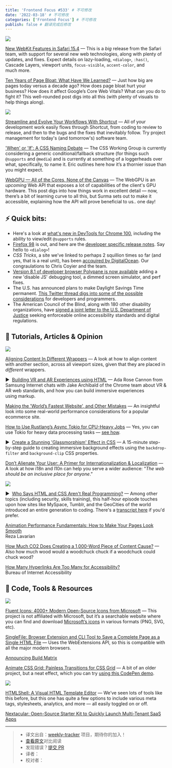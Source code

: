 ```yaml
---
title: 'Frontend Focus #533' # 不可修改
date: '2022-03-18' # 不可修改
categories: ['Frontend Focus'] # 不可修改
publish: false # 翻译完成后修改
---
```


[![](https://res.cloudinary.com/cpress/image/upload/w_1280,e_sharpen:60/v1647435919/lja4nxxs0ourbqzhbsyp.png)](https://frontendfoc.us/link/120952/web)

<!--以上是预览信息，图片一张或限制百字左右，前者优先，全文请使用二级及以下标题-->
<!-- more -->

[New WebKit Features in Safari 15.4](https://frontendfoc.us/link/120952/web "webkit.org") — This is a _big_ release from the Safari team, with support for several new web technologies, along with plenty of updates, and fixes. Expect details on lazy-loading, `<dialog>`, `:has()`, Cascade Layers, viewport units, `focus-visible`, `accent-color`, and much more.

[Ten Years of Page Bloat: What Have We Learned?](https://frontendfoc.us/link/120953/web "www.speedcurve.com") — Just how big are pages today versus a decade ago? How does page bloat hurt your business? How does it affect Google’s Core Web Vitals? What can you do to fight it? This well-rounded post digs into all this (with plenty of visuals to help things along).

[![](https://copm.s3.amazonaws.com/dcde4359.png)](https://frontendfoc.us/link/120954/web)

[Streamline and Evolve Your Workflows With Shortcut](https://frontendfoc.us/link/120954/web "shortcut.com") — All of your development work easily flows through Shortcut, from coding to review to release, and then to the bugs and the fixes that inevitably follow. Try project management for today's (and tomorrow's) software team.

['When' or 'If': A CSS Naming Debate](https://frontendfoc.us/link/120955/web "meyerweb.com") — The CSS Working Group is currently considering a generic conditional/fallback structure (for things such `@supports` and `@media`) and is currently at something of a loggerheads over what, specifically, to name it. Eric outlines here how it’s a thornier issue than you might expect.

[WebGPU — All of the Cores, None of the Canvas](https://frontendfoc.us/link/120956/web "surma.dev") — The WebGPU is an _upcoming_ Web API that exposes a lot of capabilities of the client's GPU hardware. This post digs into how things work in excellent detail — now, there’s a bit of learning curve to all this, but Surma sets out to make it accessible, explaining how the API will prove beneficial to us.. one day!

## **⚡️ Quick bits:**

*   Here's a look at [what's new in DevTools for Chrome 100](https://frontendfoc.us/link/120957/web), including the ability to view/edit `@supports` rules.
*   [Firefox 98](https://frontendfoc.us/link/120958/web) is out, and here are the [developer specific release notes](https://frontendfoc.us/link/120959/web). Say hello to `<dialog>`!
*   _CSS Tricks_, a site we've linked to perhaps 2 squillion times so far (and yes, that is a real unit), has been [accquired by DigitalOcean](https://frontendfoc.us/link/120961/web). Our congraulations to Chris Coyier and the team.
*   [Version 8.1 of developer browser Polypane is now available](https://frontendfoc.us/link/120962/web) adding a new 'disable JS' debugging tool, a dimmed screen simulator, and perf fixes.
*   The U.S. has announced plans to make Daylight Savings Time permanent. [This Twitter thread digs into some of the possible considerations](https://frontendfoc.us/link/120963/web) for developers and programmers.
*   The American Council of the Blind, along with 180 other disability organizations, have [signed a joint letter to the U.S. Department of Justice](https://frontendfoc.us/link/120964/web) seeking enforceable online accessibility standards and digital regulations.

## 📙 **Tutorials, Articles & Opinion**

[![](https://res.cloudinary.com/cpress/image/upload/w_1280,e_sharpen:60/v1647424698/rxegektkypmayunxlgxv.png)](https://frontendfoc.us/link/120965/web)

[Aligning Content In Different Wrappers](https://frontendfoc.us/link/120965/web "ishadeed.com") — A look at how to align content with another section, across all viewport sizes, given that they are placed in _different_ wrappers.

▶  [Building VR and AR Experiences using HTML](https://frontendfoc.us/link/120966/web "youtu.be") — Ada Rose Cannon from Samsung Internet chats with Jake Archibald of the Chrome team about VR & AR web standards, and how you can build immersive experiences using markup.

[Making the 'World’s Fastest Website', and Other Mistakes](https://frontendfoc.us/link/120967/web "dev.to") — An insightful look into some real-world performance considerations for a popular ecommerce site.

[How to Use Rustlang’s Async Tokio for CPU-Heavy Jobs](https://frontendfoc.us/link/120968/web "www.influxdata.com") — Yes, you can use Tokio for heavy data processing tasks — [see how](https://frontendfoc.us/link/120969/web).

▶  [Create a Stunning 'Glassmorphism' Effect in CSS](https://frontendfoc.us/link/120970/web "www.youtube.com") — A 15-minute step-by-step guide to creating immersive background effects using the `backdrop-filter` and `background-clip` CSS properties.

[Don’t Alienate Your User: A Primer for Internationalization & Localization](https://frontendfoc.us/link/120971/web "prototypr.io") — A look at how i18n and l10n can help you serve a wider audience: “_The web should be an inclusive place for anyone_.”

[![](https://res.cloudinary.com/cpress/image/upload/w_1280,e_sharpen:60/v1647424320/hlpll9qg4ogbialszxcl.jpg)](https://frontendfoc.us/link/120972/web)

▶  [Who Says HTML and CSS Aren't Real Programming?](https://frontendfoc.us/link/120972/web "stackoverflow.blog") — Among other topics (including security, skills training), this half-hour episode touches upon how sites like MySpace, Tumblr, and the GeoCities of the world introduced an entire generation to coding. There's a [transcript here](https://frontendfoc.us/link/120973/web) if you'd prefer.

[Animation Performance Fundamentals: How to Make Your Pages Look Smooth](https://frontendfoc.us/link/120974/web)  
Reza Lavarian

[How Much CO2 Does Creating a 1,000-Word Piece of Content Cause?](https://frontendfoc.us/link/120975/web) — Also how much wood would a woodchuck chuck if a woodchuck could chuck wood?  

[How Many Hyperlinks Are Too Many for Accessibility?](https://frontendfoc.us/link/120976/web)  
Bureau of Internet Accessibility

## 🔧 **Code, Tools & Resources**

[![](https://res.cloudinary.com/cpress/image/upload/w_1280,e_sharpen:60/v1647439063/cr7tytrywecxnwbfhx5y.png)](https://frontendfoc.us/link/120981/web)

[Fluent Icons: 4000+ Modern Open-Source Icons from Microsoft](https://frontendfoc.us/link/120981/web "fluenticons.co") — This project is not affiliated with Microsoft, but it’s a searchable website where you can find and download [Microsoft’s icons](https://frontendfoc.us/link/120982/web) in various formats (PNG, SVG, etc).

[SingleFile: Browser Extension and CLI Tool to Save a Complete Page as a Single HTML File](https://frontendfoc.us/link/120987/web "github.com") — Uses the WebExtensions API, so this is compatible with all the major modern browsers.

[Announcing Build Matrix](https://frontendfoc.us/link/120984/web "buildkite.com")

[Animate CSS Grid: Painless Transitions for CSS Grid](https://frontendfoc.us/link/120988/web "github.com") — A bit of an older project, but a neat effect, which you can try [using this CodePen demo](https://frontendfoc.us/link/120989/web).

[![](https://res.cloudinary.com/cpress/image/upload/w_1280,e_sharpen:60/q4dojigt9ixiozny37se.jpg)](https://frontendfoc.us/link/120986/web)

[HTMLShell: A Visual HTML Template Editor](https://frontendfoc.us/link/120986/web "www.toptal.com") — We’ve seen lots of tools like this before, but this one has quite a few options to include various meta tags, stylesheets, analytics, and more — all easily toggled on or off.

[Nextacular: Open-Source Starter Kit to Quickly Launch Multi-Tenant SaaS Apps](https://frontendfoc.us/link/120985/web)  

---
> * 译文出自：[weekly-tracker](https://github.com/FEDarling/weekly-tracker) 项目，期待你的加入！
> * [查看原文](https://frontendfoc.us/issues/533)对比阅读
> * 发现错误？[提交 PR](https://github.com/FEDarling/weekly-tracker/blob/main/weeklys/frontend_focus/533)
> * 译者：
> * 校对者：
